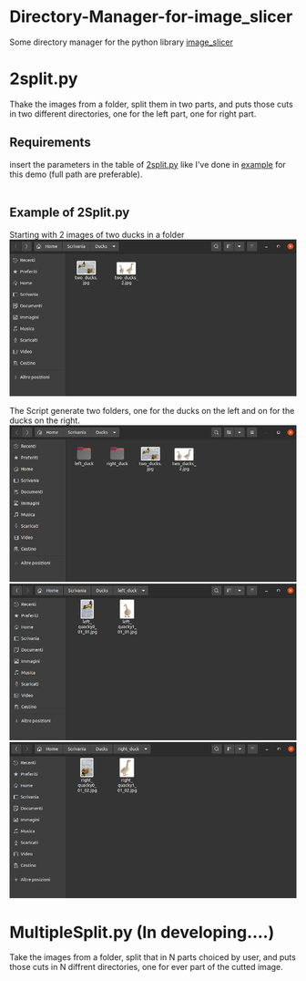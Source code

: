# Directory-Manager-for-image_slicer

Some directory manager for the python library [image_slicer](https://samdobson.github.io/image_slicer/)


# 2split.py 
Thake the images from a folder, split them in two parts, and puts those cuts in two different directories,
one for the left part, one for right part. <br>

## Requirements 
insert the parameters in the table of [2split.py](https://github.com/FrancescoPaterna/Directory-Manager-for-image_slicer/blob/f2aef96064fa4712672d8acf0c040e649fecef30/2Split.py) like I've done in [example](https://github.com/FrancescoPaterna/Directory-Manager-for-image_slicer/blob/f1decf9b9039dbb9e40872907ad67daf5e479879/examples/example.py) for this demo (full path are preferable). <br><br>

## Example of 2Split.py 
Starting with 2 images of two ducks in a folder 
![Start](https://github.com/FrancescoPaterna/Directory-Manager-for-image_slicer/blob/dae05302815d30eac35b0c48a6b5003419892fae/examples/start.png)

The Script generate two folders, one for the ducks on the left and on for the ducks on the right.
![output](https://github.com/FrancescoPaterna/Directory-Manager-for-image_slicer/blob/dae05302815d30eac35b0c48a6b5003419892fae/examples/output.png)
![left](https://github.com/FrancescoPaterna/Directory-Manager-for-image_slicer/blob/dae05302815d30eac35b0c48a6b5003419892fae/examples/left.png)
![right](https://github.com/FrancescoPaterna/Directory-Manager-for-image_slicer/blob/dae05302815d30eac35b0c48a6b5003419892fae/examples/right.png)



# MultipleSplit.py (In developing....) 
Take the images from a folder, split that in N parts choiced by user, and puts those cuts in N diffrent directories,
one for ever part of the cutted image.
